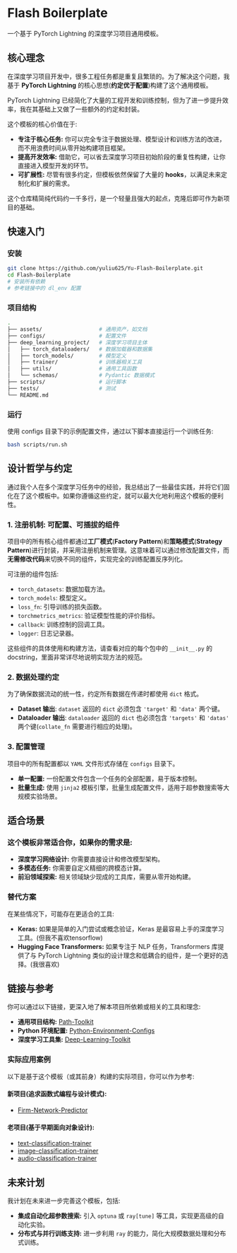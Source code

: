 # Flash Boilerplate
一个基于 PyTorch Lightning 的深度学习项目通用模板。

## 核心理念
在深度学习项目开发中，很多工程任务都是重复且繁琐的。为了解决这个问题，我基于 **PyTorch Lightning** 的核心思想(**约定优于配置**)构建了这个通用模板。

PyTorch Lightning 已经简化了大量的工程开发和训练控制，但为了进一步提升效率，我在其基础上又做了一些额外的约定和封装。

这个模板的核心价值在于:
- **专注于核心任务:** 你可以完全专注于数据处理、模型设计和训练方法的改进，而不用浪费时间从零开始构建项目框架。
- **提高开发效率:** 借助它，可以省去深度学习项目初始阶段的重复性构建，让你直接进入模型开发的环节。
- **可扩展性:** 尽管有很多约定，但模板依然保留了大量的 **hooks**，以满足未来定制化和扩展的需求。

这个仓库精简纯代码约一千多行，是一个轻量且强大的起点，克隆后即可作为新项目的基础。

## 快速入门
### 安装
```bash
git clone https://github.com/yuliu625/Yu-Flash-Boilerplate.git
cd Flash-Boilerplate
# 安装所有依赖
# 参考链接中的 dl_env 配置
```

### 项目结构
```bash
.
├── assets/                  # 通用资产，如文档
├── configs/                 # 配置文件
├── deep_learning_project/   # 深度学习项目主体
│   ├── torch_dataloaders/   # 数据加载器和数据集
│   ├── torch_models/        # 模型定义
│   ├── trainer/             # 训练器相关工具
│   ├── utils/               # 通用工具函数
│   └── schemas/             # Pydantic 数据模式
├── scripts/                 # 运行脚本
├── tests/                   # 测试
└── README.md
```

### 运行
使用 configs 目录下的示例配置文件，通过以下脚本直接运行一个训练任务:
```bash
bash scripts/run.sh
```


## 设计哲学与约定
通过我个人在多个深度学习任务中的经验，我总结出了一些最佳实践，并将它们固化在了这个模板中。如果你遵循这些约定，就可以最大化地利用这个模板的便利性。

### 1. 注册机制: 可配置、可插拔的组件
项目中的所有核心组件都通过**工厂模式**(**Factory Pattern**)和**策略模式**(**Strategy Pattern**)进行封装，并采用注册机制来管理。这意味着可以通过修改配置文件，而**无需修改代码**来切换不同的组件，实现完全的训练配置反序列化。

可注册的组件包括:
- `torch_datasets`: 数据加载方法。
- `torch_models`: 模型定义。
- `loss_fn`: 引导训练的损失函数。
- `torchmetrics_metrics`: 验证模型性能的评价指标。
- `callback`: 训练控制的回调工具。
- `logger`: 日志记录器。

这些组件的具体使用和构建方法，请查看对应的每个包中的 `__init__.py` 的docstring，里面非常详尽地说明实现方法的规范。

### 2. 数据处理约定
为了确保数据流动的统一性，约定所有数据在传递时都使用 `dict` 格式。
- **Dataset 输出**: `dataset` 返回的 `dict` 必须包含 `'target'` 和 `'data'` 两个键。
- **Dataloader 输出**: `dataloader` 返回的 `dict` 也必须包含 `'targets'` 和 `'datas'` 两个键(`collate_fn` 需要进行相应的处理)。

### 3. 配置管理
项目中的所有配置都以 `YAML` 文件形式存储在 `configs` 目录下。
- **单一配置:** 一份配置文件包含一个任务的全部配置，易于版本控制。
- **批量生成:** 使用 `jinja2` 模板引擎，批量生成配置文件，适用于超参数搜索等大规模实验场景。


## 适合场景
### 这个模板非常适合你，如果你的需求是:
- **深度学习网络设计:** 你需要直接设计和修改模型架构。
- **多模态任务:** 你需要自定义精细的跨模态计算。
- **前沿领域探索:** 相关领域缺少现成的工具库，需要从零开始构建。

### 替代方案
在某些情况下，可能存在更适合的工具:
- **Keras:** 如果是简单的入门尝试或概念验证，Keras 是最容易上手的深度学习工具。(但我不喜欢tensorflow)
- **Hugging Face Transformers:** 如果专注于 NLP 任务，Transformers 库提供了与 PyTorch Lightning 类似的设计理念和低耦合的组件，是一个更好的选择。(我很喜欢)

## 链接与参考
你可以通过以下链接，更深入地了解本项目所依赖或相关的工具和理念:
- **通用项目结构:** [Path-Toolkit](https://github.com/yuliu625/Yu-Path-Toolkit)
- **Python 环境配置:** [Python-Environment-Configs](https://github.com/yuliu625/Yu-Python-Environment-Configs)
- **深度学习工具集:** [Deep-Learning-Toolkit](https://github.com/yuliu625/Yu-Deep-Learning-Toolkit)

### 实际应用案例
以下是基于这个模板（或其前身）构建的实际项目，你可以作为参考:
#### 新项目(追求函数式编程与设计模式):
- [Firm-Network-Predictor](https://github.com/yuliu625/Firm-Network-Predictor)
#### 老项目(基于早期面向对象设计):
- [text-classification-trainer](https://github.com/yul1024/text-classification-trainer)
- [image-classification-trainer](https://github.com/yul1024/image-classification-trainer)
- [audio-classification-trainer](https://github.com/yul1024/audio-classification-trainer)

## 未来计划
我计划在未来进一步完善这个模板，包括:
- **集成自动化超参数搜索:** 引入 `optuna` 或 `ray[tune]` 等工具，实现更高级的自动化实验。
- **分布式与并行训练支持:** 进一步利用 `ray` 的能力，简化大规模数据处理和分布式训练。



[//]: # (### data related)

[//]: # (约定:)

[//]: # (- data_processing辅助: 重复以及过于繁重的任务，由data_processing包中的方法实现，)

[//]: # (- data_processor工具类: 数据处理方法定义为静态函数，由额外工具类实现。)

[//]: # (- 例外: 快速验证场景下，以上方法全部绑定在dataset中，后续以该约定进行解耦。)

[//]: # ()
[//]: # ()
[//]: # (dataset和dataset-factory的2种实现方法:)

[//]: # (- 依赖注入:)

[//]: # (    - dataset定义更专注数据处理和加载方法，而不关注数据获取方法。&#40;对于ControlDataset任需要关注。&#41;)

[//]: # (    - dataset-factory或额外构建loading-methods工具类实现数据获取。)

[//]: # (- 数据集类型:)

[//]: # (    - dataset处理全部的工作。&#40;配置文件需要注意签名变量一致性。&#41;)

[//]: # (    - dataset-factory仅传递可序列化参数，无需大规模修改。)

[//]: # ()
[//]: # ()
[//]: # (### data_processing)

[//]: # (对于数据处理，更好的实践是尽可能缓存重复的数据操作。这样的好处是:)

[//]: # (- 速度: 用空间换时间。对于科研任务这很划得来。)

[//]: # (- 版本控制: 可以完全记录各种情况下的数据情况。)

[//]: # ()
[//]: # (当然，这样的挑战是:)

[//]: # (- 需要更好的文件管理策略。&#40;因此我构建了`Path-Toolkit`仓库&#41;)

[//]: # ()
[//]: # (### deep_learning_project)

[//]: # (关于deep-learning的主体部分，包括数据加载、模型构建、模型训练。)

[//]: # (相关名称加`torch_`为前缀的原因是`huggingface`的`transformers`相关系列的工具已经使用了例如`datasets`这样的名称，这里为了与我具体工程中的名称做区别。)

[//]: # ()
[//]: # (#### torch_dataloaders)

[//]: # (torch中关于数据集加载定义的方法，分为标准的2步分离的dataset和dataloader。关键组成部分为:)

[//]: # (- torch_datasets: 基于原生torch的各种场景的dataset的定义。)

[//]: # (- collate_fns: dataloader的重要参数collate_fn。)

[//]: # (- torch_dataloaders: 基于原生torch的dataloader的定义。)

[//]: # ()
[//]: # (这部分每个项目都会因为具体情况不同，而需要独立定义。)

[//]: # ()
[//]: # (#### torch_models)

[//]: # (基于torch定义的模型。只要是torch定义的模型以及相关的扩展库导入的模型，都以factory-pattern定义在这里。并统一以单一的配置项实现具体模型产品的超参数设置。)

[//]: # (我额外构建了`torch_modules`包，这代表模型中有复用或特殊模块的情况。)

[//]: # ()
[//]: # (#### trainer)

[//]: # (为所有任务可复用的trainer构建。大部分方法都已经构造并封装好了，具体任务留有扩展空间。关键组成部分包括:)

[//]: # (- l_model_building_tools: 训练相关的配置。起这个名字是因为对于`lightning`，这些相关的构建是和`LightningModule`绑定的。这里需要注册:)

[//]: # (  - loss_fn_factory: 基于torch.nn.Module的loss_fn。)

[//]: # (  - optimizer_class_factory: 基于torch.optim.Optimizer的optimizer。)

[//]: # (  - metric_factory: 基于torchmetrics.Metric的metrics。)

[//]: # (- l_trainer_building_tools: 训练过程的控制。内容为`lightning`及其社区提供的callback和logger。在这里，我以及预构建好常用的配置。)

[//]: # (- l_data_module: `lightning`中控制data loading的方法。如果符合该项目中`torch_dataloader_factory`实现，这个文件不需要修改。)

[//]: # (- l_model: `lightning`中对模型的定义。如果符合该项目中`torch_model_factory`和`l_model_building_tools`的实现，这个文件不需要修改。)

[//]: # (- l_model_factory: 结合各个工厂实现可序列化配置参数实例化LightningModule对象。不需要修改。)

[//]: # (- l_trainer_builder: 构建训练器的方法。除非增加了callback和logger，否则不需要修改。)

[//]: # ()
[//]: # ()
[//]: # (#### schemas)

[//]: # (基于pydantic定义的数据类。主要对配置文件的合法性进行检验，同时也可用于数据处理过程和模型输出的输出合法性检验。)

[//]: # ()
[//]: # (约定的实践是:)

[//]: # (- 配置定义: )

[//]: # (  - 复杂或多变的配置项不进行检验，仅预留位置。)

[//]: # (  - 固定的配置项我已经构建好，仅进行简单的扩展。)

[//]: # (  - 对于大规模实验，需要完善定义所有的配置。)

[//]: # (- 使用:)

[//]: # (  - 调试中进行schema检验。)

[//]: # (  - 频繁修改架构的情况，为了效率，仅检验部分必要配置。)

[//]: # ()
[//]: # (### configs)

[//]: # (在此之前我对于配置的管理方法。这个仓库中的示例是个复杂的用法，实际使用可以简化并以统一配置文件进行管理。)

[//]: # ()
[//]: # (可以参考的工具有:)

[//]: # (- 文件格式: `yaml`、`json`、`py`。)

[//]: # (- 管理工具: `omegaconf`、`hydra`。)

[//]: # ()
[//]: # (我的实践是:)

[//]: # (- 配置文件以`yaml`构建。)

[//]: # (  - 唯一配置: 一份配置文件包括全部的配置。当然可以使用`hydra`等工具实现配置文件的组合，但是会复杂化配置文件的版本控制。)

[//]: # (  - 关系: 使用占位符语法，重复利用实际一致的配置项。)

[//]: # (  - 批量生成: 对于多配置情况，使用`jinja2`语法定义需要动态改变的配置项，再进行批量生成。非常适合超参数搜索。)

[//]: # (- 日志以`jsonl`实现。)

[//]: # (  - jsonl文件有很多好处，同时也是我主要使用的数据存储的文件格式。)

[//]: # (- 对象以`py`定义。)

[//]: # (  - 有些情况无法避免使用python直接定义的对象会更加方便。)

[//]: # ()
[//]: # (### scripts)

[//]: # (各种运行脚本，包括:)

[//]: # (- 数据处理pipeline。)

[//]: # (- 训练控制。)

[//]: # (- 实验结果分析。)

[//]: # ()
[//]: # (关于脚本的设计，我的规范是不遵循开发和优化原则，完全对修改关闭，以保证这些脚本随时都可以运行以复现某些操作。)

[//]: # ()
[//]: # (### tests)

[//]: # (基于`pytest`的测试工程。已预定义了大量测试代码，可快速检验:)

[//]: # (- 当前服务器可用状态。)

[//]: # (- 当前配置正确性。)


